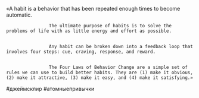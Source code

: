«A habit is a behavior that has been repeated enough times to become automatic.
				
				
					The ultimate purpose of habits is to solve the problems of life with as little energy and effort as possible.
				
				
					Any habit can be broken down into a feedback loop that involves four steps: cue, craving, response, and reward.
				
				
					The Four Laws of Behavior Change are a simple set of rules we can use to build better habits. They are (1) make it obvious, (2) make it attractive, (3) make it easy, and (4) make it satisfying.»



#джеймсклир #атомныепривычки 